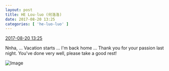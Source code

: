 ```yaml
---
layout: post
title: HE Lou-luo (何洛洛)
date: 2017-08-20 13:25
categories: [ 'he-luo-luo' ]
---
```


<div class="weibo-info">
  <a href="http://weibo.com/6117570574/FhXJ2foFy">2017-08-20 13:25</a>
</div>

Nnha, … Vacation starts … I'm back home … Thank you for your passion last night. You've done very well, please take a good rest!

<!-- more -->

![Image](http://wx3.sinaimg.cn/mw690/006G0Hz8gy1fiq4gc7vy8j30zk0qondc.jpg)

